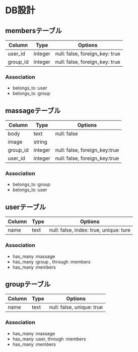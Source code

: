 # DB設計

## membersテーブル

|Column|Type|Options|
|------|----|-------|
|user_id|integer|null: false, foreign_key: true|
|group_id|integer|null: false, foreign_key: true|

### Association
 - belongs_to :user
 - belongs_to :group

## massageテーブル
|Column|Type|Options|
|------|----|-------|
|body|text|null: false|
|image|string||
|group_id|integer|null: false, foreign_key:true|
|user_id|integer|null: false, foreign_key:true|

### Association
- belongs_to :group
- belongs_to :user

## userテーブル
|Column|Type|Options|
|------|----|-------|
|name|text|null: false, index: true, unique: ture|

### Association
- has_many :massage
- has_many :group , through  :members
- has_many :members

## groupテーブル   
|Column|Type|Options|
|------|----|-------|
|name|text|null: false, unique: true|

### Association
- has_many :massage
- has_many :user, through :members
- has_many :members 
